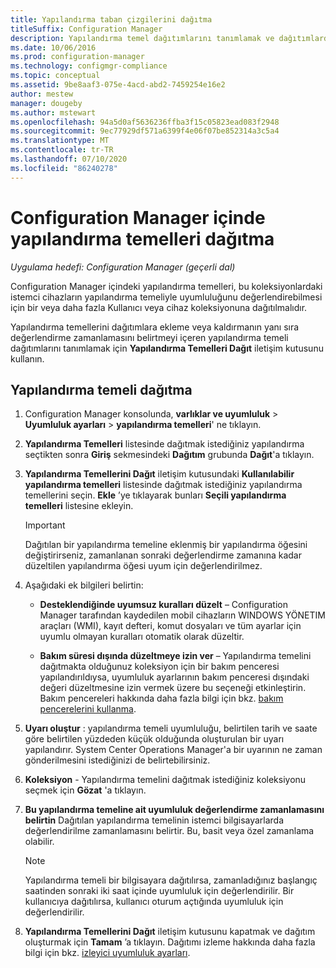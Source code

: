 ```yaml
---
title: Yapılandırma taban çizgilerini dağıtma
titleSuffix: Configuration Manager
description: Yapılandırma temel dağıtımlarını tanımlamak ve dağıtımlardan yapılandırma temelleri eklemek veya kaldırmak için yapılandırma temellerini dağıtın.
ms.date: 10/06/2016
ms.prod: configuration-manager
ms.technology: configmgr-compliance
ms.topic: conceptual
ms.assetid: 9be8aaf3-075e-4acd-abd2-7459254e16e2
author: mestew
manager: dougeby
ms.author: mstewart
ms.openlocfilehash: 94a5d0af5636236ffba3f15c05823ead083f2948
ms.sourcegitcommit: 9ec77929df571a6399f4e06f07be852314a3c5a4
ms.translationtype: MT
ms.contentlocale: tr-TR
ms.lasthandoff: 07/10/2020
ms.locfileid: "86240278"
---
```

# <a name="how-to-deploy-configuration-baselines-in-configuration-manager"></a>Configuration Manager içinde yapılandırma temelleri dağıtma

*Uygulama hedefi: Configuration Manager (geçerli dal)*

Configuration Manager içindeki yapılandırma temelleri, bu koleksiyonlardaki istemci cihazların yapılandırma temeliyle uyumluluğunu değerlendirebilmesi için bir veya daha fazla Kullanıcı veya cihaz koleksiyonuna dağıtılmalıdır.  

Yapılandırma temellerini dağıtımlara ekleme veya kaldırmanın yanı sıra değerlendirme zamanlamasını belirtmeyi içeren yapılandırma temeli dağıtımlarını tanımlamak için **Yapılandırma Temelleri Dağıt** iletişim kutusunu kullanın.  

## <a name="deploy-a-configuration-baseline"></a>Yapılandırma temeli dağıtma  

1.  Configuration Manager konsolunda, **varlıklar ve uyumluluk**  >  **Uyumluluk ayarları**  >  **yapılandırma temelleri**' ne tıklayın.  

3.  **Yapılandırma Temelleri** listesinde dağıtmak istediğiniz yapılandırma seçtikten sonra **Giriş** sekmesindeki **Dağıtım** grubunda **Dağıt**'a tıklayın.  

4.  **Yapılandırma Temellerini Dağıt** iletişim kutusundaki **Kullanılabilir yapılandırma temelleri** listesinde dağıtmak istediğiniz yapılandırma temellerini seçin. **Ekle** ’ye tıklayarak bunları **Seçili yapılandırma temelleri** listesine ekleyin.  

    > [!IMPORTANT]  
    >  Dağıtılan bir yapılandırma temeline eklenmiş bir yapılandırma öğesini değiştirirseniz, zamanlanan sonraki değerlendirme zamanına kadar düzeltilen yapılandırma öğesi uyum için değerlendirilmez.  

5.  Aşağıdaki ek bilgileri belirtin:  

    -   **Desteklendiğinde uyumsuz kuralları düzelt** – Configuration Manager tarafından kaydedilen mobil cihazların WINDOWS YÖNETIM araçları (WMI), kayıt defteri, komut dosyaları ve tüm ayarlar için uyumlu olmayan kuralları otomatik olarak düzeltir.  

    -   **Bakım süresi dışında düzeltmeye izin ver** – Yapılandırma temelini dağıtmakta olduğunuz koleksiyon için bir bakım penceresi yapılandırıldıysa, uyumluluk ayarlarının bakım penceresi dışındaki değeri düzeltmesine izin vermek üzere bu seçeneği etkinleştirin. Bakım pencereleri hakkında daha fazla bilgi için bkz. [bakım pencerelerini kullanma](../../core/clients/manage/collections/use-maintenance-windows.md).  

6.  **Uyarı oluştur** : yapılandırma temeli uyumluluğu, belirtilen tarih ve saate göre belirtilen yüzdeden küçük olduğunda oluşturulan bir uyarı yapılandırır. System Center Operations Manager'a bir uyarının ne zaman gönderilmesini istediğinizi de belirtebilirsiniz.  

7.  **Koleksiyon** - Yapılandırma temelini dağıtmak istediğiniz koleksiyonu seçmek için **Gözat** 'a tıklayın.  

8.  **Bu yapılandırma temeline ait uyumluluk değerlendirme zamanlamasını belirtin** Dağıtılan yapılandırma temelinin istemci bilgisayarlarda değerlendirilme zamanlamasını belirtir. Bu, basit veya özel zamanlama olabilir.  

    > [!NOTE]  
    >  Yapılandırma temeli bir bilgisayara dağıtılırsa, zamanladığınız başlangıç saatinden sonraki iki saat içinde uyumluluk için değerlendirilir. Bir kullanıcıya dağıtılırsa, kullanıcı oturum açtığında uyumluluk için değerlendirilir.  

9. **Yapılandırma Temellerini Dağıt** iletişim kutusunu kapatmak ve dağıtım oluşturmak için **Tamam** ’a tıklayın. Dağıtımı izleme hakkında daha fazla bilgi için bkz. [izleyici uyumluluk ayarları](monitor-compliance-settings.md).  
